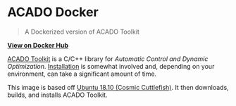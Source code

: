 # ACADO Docker
> A Dockerized version of ACADO Toolkit

[**View on Docker Hub**](https://hub.docker.com/r/rhinodavid/acado-docker)

[ACADO Toolkit](https://acado.github.io) is a C/C++ library for _Automatic Control and Dynamic Optimization_. [Installation](http://acado.github.io/install_linux.html) is somewhat involved and, depending on your environment, can take a significant amount of time.

This image is based off [Ubuntu 18.10 (Cosmic Cuttlefish)](http://releases.ubuntu.com/18.10/). It then downloads, builds, and installs ACADO Toolkit.

